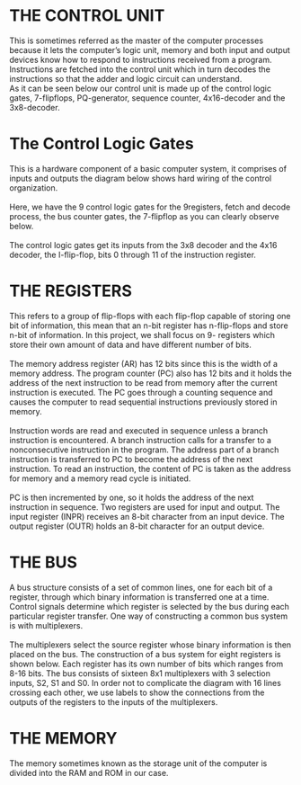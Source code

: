 # THE CONTROL UNIT
This is sometimes referred as the master of the computer processes because it lets the computer’s logic unit,
memory and both input and output devices know how to respond to instructions received from a program.
Instructions are fetched into the control unit which in turn decodes the instructions so that the adder and logic
circuit can understand. 
<br>
As it can be seen below our control unit is made up of the control logic gates, 7-flipflops, PQ-generator, sequence
counter, 4x16-decoder and the 3x8-decoder.
<br>

# The Control Logic Gates
This is a hardware component of a basic computer system, it comprises
of inputs and outputs the diagram below shows hard wiring of the control
organization.<br>
<br>
Here, we have the 9 control logic gates for the 9registers, fetch and
decode process, the bus counter gates, the 7-flipflop as you can clearly observe
below.<br><br>
The control logic gates get its inputs from the 3x8 decoder and the 4x16
decoder, the I-flip-flop, bits 0 through 11 of the instruction register.
<br>

# THE REGISTERS
This refers to a group of flip-flops with each flip-flop capable of storing
one bit of information, this mean that an n-bit register has n-flip-flops and store
n-bit of information. In this project, we shall focus on 9- registers which store
their own amount of data and have different number of bits.
<br>
<br>
The memory address register (AR) has 12 bits since this is the width of a
memory address. The program counter (PC) also has 12 bits and it holds the
address of the next instruction to be read from memory after the current
instruction is executed. The PC goes through a counting sequence and causes the
computer to read sequential instructions previously stored in memory. 
<br>
<br>
Instruction words are read and executed in sequence unless a branch instruction is
encountered. A branch instruction calls for a transfer to a nonconsecutive
instruction in the program. The address part of a branch instruction is transferred
to PC to become the address of the next instruction. To read an instruction, the
content of PC is taken as the address for memory and a memory read cycle is
initiated. <br><br>
PC is then incremented by one, so it holds the address of the next
instruction in sequence. Two registers are used for input and output. The input
register (INPR) receives an 8-bit character from an input device. The output
register (OUTR) holds an 8-bit character for an output device.
<br>

# THE BUS
A bus structure consists of a set of common lines, one for each bit of a register,
through which binary information is transferred one at a time. Control signals
determine which register is selected by the bus during each particular register
transfer. One way of constructing a common bus system is with multiplexers. 
<br><br>
The multiplexers select the source register whose binary information is then placed on
the bus. The construction of a bus system for eight registers is shown below. Each
register has its own number of bits which ranges from 8-16 bits. The bus consists
of sixteen 8x1 multiplexers with 3 selection inputs, S2, S1 and S0. In order not to
complicate the diagram with 16 lines crossing each other, we use labels to show
the connections from the outputs of the registers to the inputs of the multiplexers.


# THE MEMORY
The memory sometimes known as the storage unit of the computer is divided into
the RAM and ROM in our case.